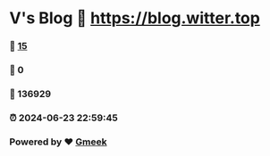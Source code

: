 # V's Blog :link: https://blog.witter.top 
### :page_facing_up: [15](https://blog.witter.top/tag.html) 
### :speech_balloon: 0 
### :hibiscus: 136929 
### :alarm_clock: 2024-06-23 22:59:45 
### Powered by :heart: [Gmeek](https://github.com/Meekdai/Gmeek)
